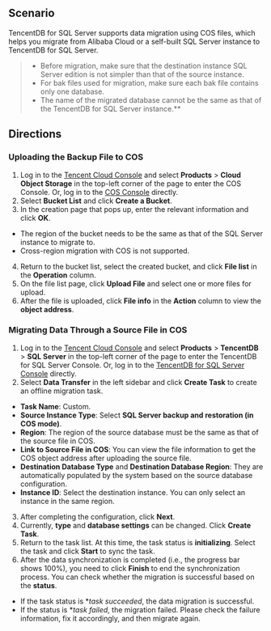 ## Scenario
TencentDB for SQL Server supports data migration using COS files, which helps you migrate from Alibaba Cloud or a self-built SQL Server instance to TencentDB for SQL Server.
>- Before migration, make sure that the destination instance SQL Server edition is not simpler than that of the source instance.
>- For bak files used for migration, make sure each bak file contains only one database.
>- The name of the migrated database cannot be the same as that of the TencentDB for SQL Server instance.**

## Directions
### Uploading the Backup File to COS
1. Log in to the [Tencent Cloud Console](https://intl.cloud.tencent.com/login?s_url=https%3A%2F%2Fconsole.cloud.tencent.com%2F) and select **Products** > **Cloud Object Storage** in the top-left corner of the page to enter the COS Console. Or, log in to the [COS Console](https://console.cloud.tencent.com/cos5) directly.
2. Select **Bucket List** and click **Create a Bucket**.
3. In the creation page that pops up, enter the relevant information and click **OK**.
 - The region of the bucket needs to be the same as that of the SQL Server instance to migrate to.
 - Cross-region migration with COS is not supported.  
4. Return to the bucket list, select the created bucket, and click **File list** in the **Operation** column.
5. On the file list page, click **Upload File** and select one or more files for upload.
6. After the file is uploaded, click **File info** in the **Action** column to view the **object address**.

### Migrating Data Through a Source File in COS
1. Log in to the [Tencent Cloud Console](https://intl.cloud.tencent.com/login?s_url=https%3A%2F%2Fconsole.cloud.tencent.com%2F) and select **Products** > **TencentDB** > **SQL Server** in the top-left corner of the page to enter the TencentDB for SQL Server Console. Or, log in to the [TencentDB for SQL Server Console](https://console.cloud.tencent.com/sqlserver) directly.
2. Select **Data Transfer** in the left sidebar and click **Create Task** to create an offline migration task.
  - **Task Name**: Custom.
  - **Source Instance Type**: Select **SQL Server backup and restoration (in COS mode)**.
  - **Region**: The region of the source database must be the same as that of the source file in COS.
  - **Link to Source File in COS**: You can view the file information to get the COS object address after uploading the source file.
  - **Destination Database Type** and **Destination Database Region**: They are automatically populated by the system based on the source database configuration.
  - **Instance ID**: Select the destination instance. You can only select an instance in the same region.
3. After completing the configuration, click **Next**.
4. Currently, **type** and **database settings** can be changed. Click **Create Task**.
5. Return to the task list. At this time, the task status is **initializing**. Select the task and click **Start** to sync the task.
6. After the data synchronization is completed (i.e., the progress bar shows 100%), you need to click **Finish** to end the synchronization process. You can check whether the migration is successful based on the **status**.
 - If the task status is **task succeeded*, the data migration is successful.
 - If the status is **task failed*, the migration failed. Please check the failure information, fix it accordingly, and then migrate again.


